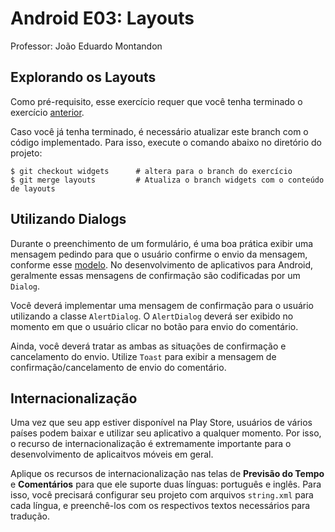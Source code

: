 # Android E03: Layouts

Professor: João Eduardo Montandon

## Explorando os Layouts

Como pré-requisito, esse exercício requer que você tenha terminado o exercício [anterior](https://github.com/COLTEC-TP/Android-E03-GUI/tree/layouts).

Caso você já tenha terminado, é necessário atualizar este branch com o código implementado. Para isso, execute o comando abaixo no diretório do projeto:

```
$ git checkout widgets      # altera para o branch do exercício
$ git merge layouts         # Atualiza o branch widgets com o conteúdo de layouts
```

## Utilizando Dialogs

Durante o preenchimento de um formulário, é uma boa prática exibir uma mensagem pedindo para que o usuário confirme o envio da mensagem, conforme esse [modelo](https://i.stack.imgur.com/wmgBG.png). No desenvolvimento de aplicativos para Android, geralmente essas mensagens de confirmação são codificadas por um `Dialog`.

Você deverá implementar uma mensagem de confirmação para o usuário utilizando a classe `AlertDialog`. O `AlertDialog` deverá ser exibido no momento em que o usuário clicar no botão para envio do comentário. 

Ainda, você deverá tratar as ambas as situações de confirmação e cancelamento do envio. Utilize `Toast` para exibir a mensagem de confirmação/cancelamento de envio do comentário.

## Internacionalização

Uma vez que seu app estiver disponível na Play Store, usuários de vários países podem baixar e utilizar seu aplicativo a qualquer momento. Por isso, o recurso de internacionalização é extremamente importante para o desenvolvimento de aplicaitvos móveis em geral.

Aplique os recursos de internacionalização nas telas de **Previsão do Tempo** e **Comentários** para que ele suporte duas línguas: português e inglês. Para isso, você precisará configurar seu projeto com arquivos `string.xml` para cada língua, e preenchê-los com os respectivos textos necessários para tradução.